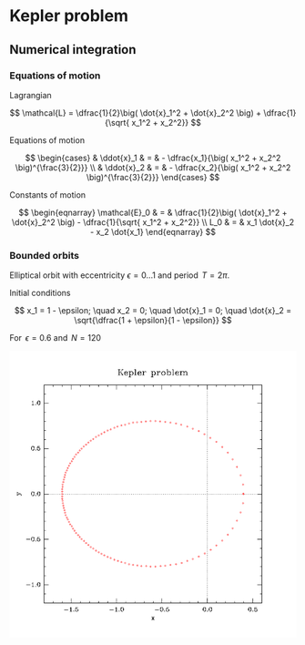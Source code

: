 # Kepler problem

## Numerical integration

### Equations of motion

Lagrangian

$$
\mathcal{L} = \dfrac{1}{2}\big( \dot{x}_1^2 + \dot{x}_2^2 \big) + \dfrac{1}{\sqrt{ x_1^2 + x_2^2}}
$$

Equations of motion

$$
\begin{cases}
& \ddot{x}_1 & = & - \dfrac{x_1}{\big( x_1^2 + x_2^2 \big)^{\frac{3}{2}}} \\
& \ddot{x}_2 & = & - \dfrac{x_2}{\big( x_1^2 + x_2^2 \big)^{\frac{3}{2}}}
\end{cases}
$$

Constants of motion

$$
\begin{eqnarray}
\mathcal{E}_0 & = & \dfrac{1}{2}\big( \dot{x}_1^2 + \dot{x}_2^2 \big) - \dfrac{1}{\sqrt{ x_1^2 + x_2^2}} \\
L_0 & = & x_1 \dot{x}_2 - x_2 \dot{x_1}
\end{eqnarray}
$$

### Bounded orbits

Elliptical orbit with eccentricity $\epsilon = 0 \ldots 1$ and period $\,T = 2\pi$.

Initial conditions

$$
x_1 = 1 - \epsilon; \quad
x_2 = 0; \quad
\dot{x}_1 = 0; \quad
\dot{x}_2 = \sqrt{\dfrac{1 + \epsilon}{1 - \epsilon}}
$$

For $\,\epsilon = 0.6$ and $\,N=120$

![kepler-numeric-solution](plotutils/orbit.png)
